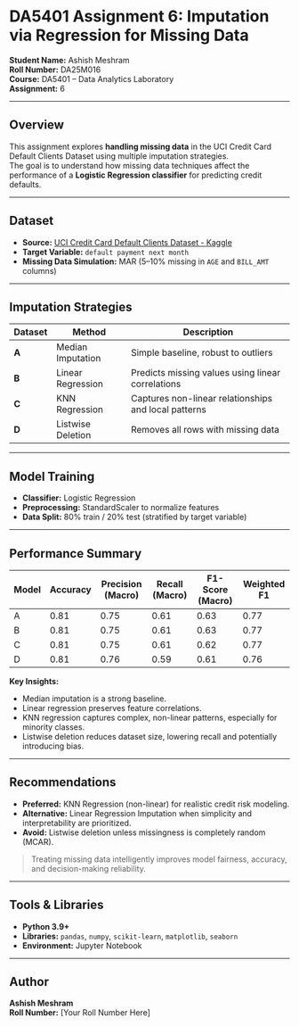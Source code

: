# DA5401 Assignment 6: Imputation via Regression for Missing Data

**Student Name:** Ashish Meshram  
**Roll Number:** DA25M016  
**Course:** DA5401 – Data Analytics Laboratory  
**Assignment:** 6  

---

## Overview
This assignment explores **handling missing data** in the UCI Credit Card Default Clients Dataset using multiple imputation strategies.  
The goal is to understand how missing data techniques affect the performance of a **Logistic Regression classifier** for predicting credit defaults.

---

## Dataset
- **Source:** [UCI Credit Card Default Clients Dataset - Kaggle](https://www.kaggle.com/datasets/uciml/default-of-credit-card-clients-dataset)  
- **Target Variable:** `default payment next month`  
- **Missing Data Simulation:** MAR (5–10% missing in `AGE` and `BILL_AMT` columns)

---

## Imputation Strategies
| Dataset | Method | Description |
|---------|--------|-------------|
| **A** | Median Imputation | Simple baseline, robust to outliers |
| **B** | Linear Regression | Predicts missing values using linear correlations |
| **C** | KNN Regression | Captures non-linear relationships and local patterns |
| **D** | Listwise Deletion | Removes all rows with missing data |

---

## Model Training
- **Classifier:** Logistic Regression  
- **Preprocessing:** StandardScaler to normalize features  
- **Data Split:** 80% train / 20% test (stratified by target variable)

---

## Performance Summary

| Model | Accuracy | Precision (Macro) | Recall (Macro) | F1-Score (Macro) | Weighted F1 |
|-------|----------|------------------|----------------|-----------------|-------------|
| A     | 0.81     | 0.75             | 0.61           | 0.63            | 0.77        |
| B     | 0.81     | 0.75             | 0.61           | 0.63            | 0.77        |
| C     | 0.81     | 0.75             | 0.61           | 0.62            | 0.77        |
| D     | 0.81     | 0.76             | 0.59           | 0.61            | 0.76        |

**Key Insights:**  
- Median imputation is a strong baseline.  
- Linear regression preserves feature correlations.  
- KNN regression captures complex, non-linear patterns, especially for minority classes.  
- Listwise deletion reduces dataset size, lowering recall and potentially introducing bias.

---

## Recommendations
- **Preferred:** KNN Regression (non-linear) for realistic credit risk modeling.  
- **Alternative:** Linear Regression Imputation when simplicity and interpretability are prioritized.  
- **Avoid:** Listwise deletion unless missingness is completely random (MCAR).  

> Treating missing data intelligently improves model fairness, accuracy, and decision-making reliability.

---

## Tools & Libraries
- **Python 3.9+**  
- **Libraries:** `pandas`, `numpy`, `scikit-learn`, `matplotlib`, `seaborn`  
- **Environment:** Jupyter Notebook  

---

## Author
**Ashish Meshram**  
**Roll Number:** [Your Roll Number Here]  
